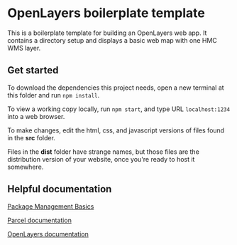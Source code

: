 # OpenLayers boilerplate template
This is a boilerplate template for building an OpenLayers web app. It contains a directory setup and displays a basic web map with one HMC WMS layer.

## Get started
To download the dependencies this project needs, open a new terminal at this folder and run `npm install`.

To view a working copy locally, run `npm start`, and type URL `localhost:1234` into a web browser.

To make changes, edit the html, css, and javascript versions of files found in the **src** folder.

Files in the **dist** folder have strange names, but those files are the distribution version of your website, once you're ready to host it somewhere.

## Helpful documentation

[Package Management Basics](https://developer.mozilla.org/en-US/docs/Learn/Tools_and_testing/Understanding_client-side_tools/Package_management)

[Parcel documentation](https://parceljs.org/docs/)

[OpenLayers documentation](https://openlayers.org/en/latest/apidoc/)